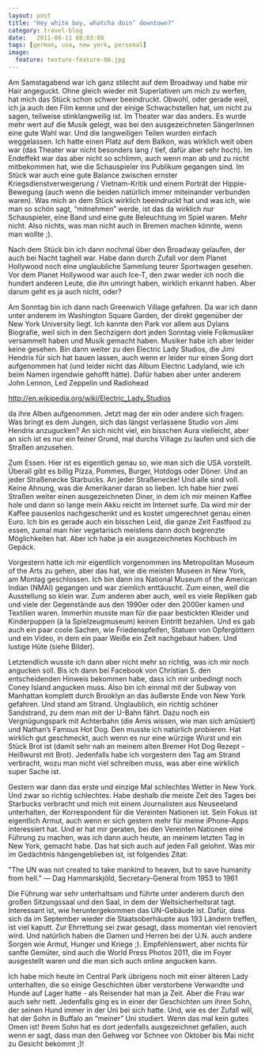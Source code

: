 ```yaml
---
layout: post
title: "Hey white boy, whatcha doin’ downtown?"
category: travel-blog
date:   2011-08-11 08:03:00
tags: [german, usa, new york, personal]
image:
  feature: texture-feature-06.jpg
---
```


Am Samstagabend war ich ganz stilecht auf dem Broadway und habe mir Hair angeguckt. Ohne gleich wieder mit Superlativen um mich zu werfen, hat mich das Stück schon schwer beeindruckt. Obwohl, oder gerade weil, ich ja auch den Film kenne und der einige Schwachstellen hat, um nicht zu sagen, teilweise stinklangweilig ist. Im Theater war das anders. Es wurde mehr wert auf die Musik gelegt, was bei den ausgezeichneten SängerInnen eine gute Wahl war. Und die langweiligen Teilen wurden einfach weggelassen.
Ich hatte einen Platz auf dem Balkon, was wirklich weit oben war (das Theater war nicht besonders lang / tief, dafür aber sehr hoch). Im Endeffekt war das aber nicht so schlimm, auch wenn man ab und zu nicht mitbekommen hat, wie die Schauspieler ins Publikum gegangen sind. Im Stück war auch eine gute Balance zwischen ernster Kriegsdienstverweigerung / Vietnam-Kritik und einem Porträt der Hippie-Bewegung (auch wenn die beiden natürlich immer miteinander verbunden waren).
Was mich an dem Stück wirklich beeindruckt hat und was ich, wie man so schön sagt, “mitnehmen” werde, ist das da wirklich nur Schauspieler, eine Band und eine gute Beleuchtung im Spiel waren. Mehr nicht. Also nichts, was man nicht auch in Bremen machen könnte, wenn man wollte ;).

Nach dem Stück bin ich dann nochmal über den Broadway gelaufen, der auch bei Nacht taghell war. Habe dann durch Zufall vor dem Planet Hollywood noch eine unglaubliche Sammlung teurer Sportwagen gesehen. Vor dem Planet Hollywood war auch Ice-T, den zwar weder ich noch die hundert anderen Leute, die ihn umringt haben, wirklich erkannt haben. Aber darum geht es ja auch nicht, oder?

Am Sonntag bin ich dann nach Greenwich Village gefahren. Da war ich dann unter anderem im Washington Square Garden, der direkt gegenüber der New York University liegt. Ich kannte den Park vor allem aus Dylans Biografie, weil sich in den Sechzigern dort jeden Sonntag viele Folkmusiker versammelt haben und Musik gemacht haben. Musiker habe ich aber leider keine gesehen. Bin dann weiter zu den Electric Lady Studios, die Jimi Hendrix für sich hat bauen lassen, auch wenn er leider nur einen Song dort aufgenommen hat (und leider nicht das Album Electric Ladyland, wie ich beim Namen irgendwie gehofft hätte). Dafür haben aber unter anderem John Lennon, Led Zeppelin und Radiohead

http://en.wikipedia.org/wiki/Electric_Lady_Studios

 da ihre Alben aufgenommen. Jetzt mag der ein oder andere sich fragen: Was bringt es dem Jungen, sich das längst verlassene Studio von Jimi Hendrix anzugucken? An sich nicht viel, ein bisschen Aura vielleicht, aber an sich ist es nur ein feiner Grund, mal durchs Village zu laufen und sich die Straßen anzusehen.

Zum Essen. Hier ist es eigentlich genau so, wie man sich die USA vorstellt. Überall gibt es billig Pizza, Pommes, Burger, Hotdogs oder Döner. Und an jeder Straßenecke Starbucks. An jeder Straßenecke! Und alle sind voll. Keine Ahnung, was die Amerikaner daran so lieben. Ich habe hier zwei Straßen weiter einen ausgezeichneten Diner, in dem ich mir meinen Kaffee hole und dann so lange mein Akku reicht im Internet surfe. Da wird mir der Kaffee pausenlos nachgeschenkt und es kostet umgerechnet genau einen Euro. Ich bin es gerade auch ein bisschen Leid, die ganze Zeit Fastfood zu essen, zumal man hier vegetarisch meistens dann doch begrenzte Möglichkeiten hat. Aber ich habe ja ein ausgezeichnetes Kochbuch im Gepäck.

Vorgestern hatte ich mir eigentlich vorgenommen ins Metropolitan Museum of the Arts zu gehen, aber das hat, wie die meisten Museen in New York, am Montag geschlossen. Ich bin dann ins National Museum of the American Indian (NMAI) gegangen und war ziemlich enttäuscht. Zum einen, weil die Ausstellung so klein war. Zum anderen aber auch, weil es viele Repliken gab und viele der Gegenstände aus den 1990er oder den 2000er kamen und Textilien waren. Immerhin musste man für die paar bestickten Kleider und Kinderpuppen (à la Spielzeugmuseum) keinen Eintritt bezahlen. Und es gab auch ein paar coole Sachen, wie Friedenspfeifen, Statuen von Opfergöttern und ein Video, in dem ein paar Weiße ein Zelt nachgebaut haben. Und lustige Hüte (siehe Bilder).

Letztendlich wusste ich dann aber nicht mehr so richtig, was ich mir noch angucken soll. Bis ich dann bei Facebook von Christian S. den entscheidenden Hinweis bekommen habe, dass ich mir unbedingt noch Coney Island angucken muss. Also bin ich einmal mit der Subway von Manhattan komplett durch Brooklyn an das äußerste Ende von New York gefahren. Und stand am Strand. Unglaublich, ein richtig schöner Sandstrand, zu dem man mit der U-Bahn fährt. Dazu noch ein Vergnügungspark mit Achterbahn (die Amis wissen, wie man sich amüsiert) und Nathan’s Famous Hot Dog. Den musste ich natürlich probieren. Hat wirklich gut geschmeckt, auch wenn es nur eine würzige Wurst und ein Stück Brot ist (damit sehr nah an meinem alten Bremer Hot Dog Rezept - Heißwurst mit Brot). Jedenfalls habe ich vorgestern den Tag am Strand verbracht, wozu man nicht viel schreiben muss, was aber eine wirklich super Sache ist.

Gestern war dann das erste und einzige Mal schlechtes Wetter in New York. Und zwar so richtig schlechtes. Habe deshalb die meiste Zeit des Tages bei Starbucks verbracht und mich mit einem Journalisten aus Neuseeland unterhalten, der Korrespondent für die Vereinten Nationen ist. Sein Fokus ist eigentlich Armut, auch wenn er sich gestern mehr für meine iPhone-Apps interessiert hat. Und er hat mir geraten, bei den Vereinten Nationen eine Führung zu machen, was ich dann auch heute, an meinem letzten Tag in New York, gemacht habe. Das hat sich auch auf jeden Fall gelohnt. Was mir im Gedächtnis hängengeblieben ist, ist folgendes Zitat: 

"The UN was not created to take mankind to heaven, but to save humanity from hell." 
— Dag Hammarskjöld, Secretary-General from 1953 to 1961

Die Führung war sehr unterhaltsam und führte unter anderem durch den großen Sitzungssaal und den Saal, in dem der Weltsicherheitsrat tagt. Interessant ist, wie heruntergekommen das UN-Gebäude ist. Dafür, dass sich da im September wieder die Staatsoberhäupte aus 193 Ländern treffen, ist viel kaputt. Zur Ehrrettung sei zwar gesagt, dass momentan viel renoviert wird. Und natürlich haben die Damen und Herren bei der U.N. auch andere Sorgen wie Armut, Hunger und Kriege ;). Empfehlenswert, aber nichts für sanfte Gemüter, sind auch die World Press Photos 2011, die im Foyer ausgestellt waren und die man sich auch online angucken kann.

Ich habe mich heute im Central Park übrigens noch mit einer älteren Lady unterhalten, die so einige Geschichten über verstorbene Verwandte und Hunde auf Lager hatte - als Reisender hat man ja Zeit. Aber die Frau war auch sehr nett. Jedenfalls ging es in einer der Geschichten um ihren Sohn, der seinen Hund immer in der Uni bei sich hatte. Und, wie es der Zufall will, hat der Sohn in Buffalo an “meiner” Uni studiert. Wenn das mal kein gutes Omen ist! Ihrem Sohn hat es dort jedenfalls ausgezeichnet gefallen, auch wenn er sagt, dass man den Gehweg vor Schnee von Oktober bis Mai nicht zu Gesicht bekommt ;)!

